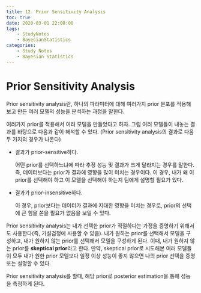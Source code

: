 ```yaml
---
title: 12. Prior Sensitivity Analysis
toc: true
date: 2020-03-01 22:08:00
tags:
	- StudyNotes
	- BayesianStatistics
categories:
	- Study Notes
	- Bayesian Statistics
---
```




# Prior Sensitivity Analysis



Prior sensitivity analysis란, 하나의 파라미터에 대해 여러가지 prior 분포를 적용해보고 만든 여러 모델의 성능을 분석하는 과정을 말한다.

여러가지 prior를 적용해서 여러 모델을 만들었다고 하자. 그럼 여러 모델들이 내놓는 결과를 바탕으로 다음과 같이 해석할 수 있다. (Prior sensitivity analysis의 결과로 다음 두 가지의 경우가 나온다)

- 결과가 prior-sensitive하다.

  어떤 prior를 선택하느냐에 따라 추정 성능 및 결과가 크게 달라지는 경우를 말한다. 즉, 데이터보다는 prior가 결과에 영향을 많이 미치는 경우이다. 이 경우, 내가 왜 이 prior를 선택해야 하고 이 모델을 선택해야 하는지 팀에게 설명할 필요가 있다.

- 결과가 prior-insensitive하다.

  이 경우, prior보다는 데이터가 결과에 지대한 영향을 미치는 경우로, prior의 선택에 큰 힘을 쏟을 필요가 없음을 보일 수 있다.



Prior sensitivity analysis는 내가 선택한 prior가 적절하다는 가정을 증명하기 위해서도 사용한다(즉, 가설검정에 사용할 수 있음). 내가 원하는 prior를 선택해서 모델을 구성하고, 내가 원하지 않는 prior를 선택해서 모델을 구성하게 된다. 이때, 내가 원하지 않는 prior를 **skeptical prior**라고 한다. 만약, skeptical prior로 시도해본 여러 모델들이 모두 내가 원한 prior 모델보다 일정 이상 성능이 좋지 않으면 나의 prior 선택을 증명 또는 설명할 수 있다.



Prior sensitivity analysis를 할때, 해당 prior로 posterior estimation을 통해 성능을 측정하게 된다.